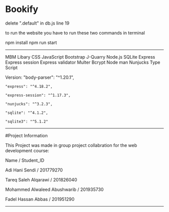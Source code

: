 # Bookify
delete ".default" in db.js line 19

to run the website you have to run these two commands in terminal

npm install
npm run start
********
MBM Libary
CSS
JavaScript
Bootstrap
J-Quarry 
Node.js
SQLite
Express
Express session
Express validator
Multer 
Bcrypt
Node man
Nunjucks
Type Script

Version:
  "body-parser": "^1.20.1",

    "express": "^4.18.2",

    "express-session": "^1.17.3",

    "nunjucks": "^3.2.3",

    "sqlite": "^4.1.2",

    "sqlite3": "^5.1.2"
********
#Project Information 

This Project was made in group project collabration for the web development course:

Name / Student_ID

Adi Hani Sendi / 201779270

Tareq Saleh Alqarawi / 201826040

Mohammed Alwaleed Abushwarib / 201935730

Fadel Hassan Abbas / 201951290

********
